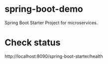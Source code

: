 # spring-boot-demo
Spring Boot Starter Project for microservices.

# Check status
http://localhost:8090/spring-boot-starter/health